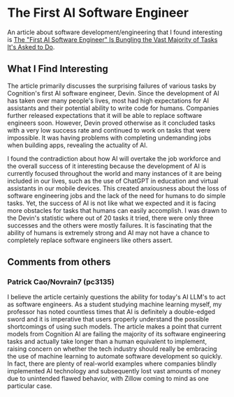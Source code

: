 # The First AI Software Engineer
An article about software development/engineering that I found interesting is [The "First AI Software Engineer" Is Bungling the Vast Majority of Tasks It's Asked to Do](https://futurism.com/first-ai-software-engineer-devin-bungling-tasks).

## What I Find Interesting
The article primarily discusses the surprising failures of various tasks by Cognition's first AI software engineer, Devin. Since the development of AI has taken over many people's lives, most had high expectations for AI assistants and their potential ability to write code for humans. Companies further released expectations that it will be able to replace software engineers soon. However, Devin proved otherwise as it concluded tasks with a very low success rate and continued to work on tasks that were impossible. It was having problems with completing undemanding jobs when building apps, revealing the actuality of AI. 

I found the contradiction about how AI will overtake the job workforce and the overall success of it interesting because the development of AI is currently focused throughout the world and many instances of it are being included in our lives, such as the use of ChatGPT in education and virtual assistants in our mobile devices. This created anxiousness about the loss of software engineering jobs and the lack of the need for humans to do simple tasks. Yet, the success of AI is not like what we expected and it is facing more obstacles for tasks that humans can easily accomplish. I was drawn to the Devin's statistic where out of 20 tasks it tried, there were only three successes and the others were mostly failures. It is fascinating that the ability of humans is extremely strong and AI may not have a chance to completely replace software engineers like others assert. 

## Comments from others 

### Patrick Cao/Novrain7 (pc3135)
I believe the article certainly questions the ability for today's AI LLM's to act as software engineers. As a student studying machine learning myself, my professor has noted countless times that AI is definitely a double-edged sword and it is imperative that users properly understand the possible shortcomings of using such models. The article makes a point that current models from Cognition AI are failing the majority of its software engineering tasks and actually take longer than a human equivalent to implement, raising concern on whether the tech industry should really be embracing the use of machine learning to automate software development so quickly. In fact, there are plenty of real-world examples where companies blindly implemented AI technology and subsequently lost vast amounts of money due to unintended flawed behavior, with Zillow coming to mind as one particular case.